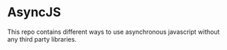 # AsyncJS

This repo contains different ways to use asynchronous javascript without any third party libraries.
